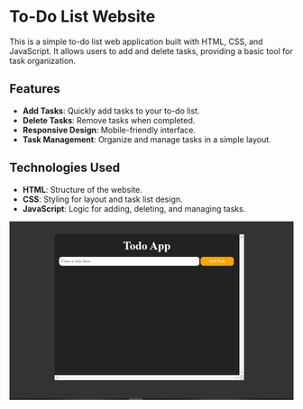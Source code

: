 # To-Do List Website

This is a simple to-do list web application built with HTML, CSS, and JavaScript. It allows users to add and delete tasks, providing a basic tool for task organization.

## Features

- **Add Tasks**: Quickly add tasks to your to-do list.
- **Delete Tasks**: Remove tasks when completed.
- **Responsive Design**: Mobile-friendly interface.
- **Task Management**: Organize and manage tasks in a simple layout.

## Technologies Used

- **HTML**: Structure of the website.
- **CSS**: Styling for layout and task list design.
- **JavaScript**: Logic for adding, deleting, and managing tasks.

![Homepage Screenshot](homepage.png)
